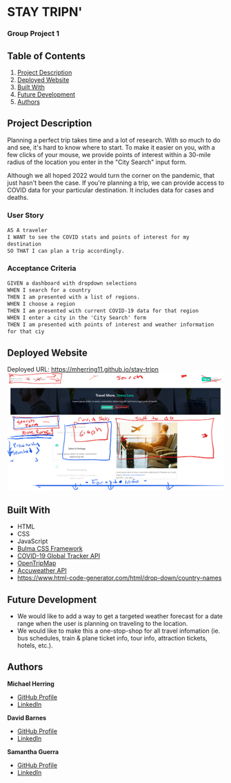 # STAY TRIPN'
### Group Project 1

## Table of Contents
1. [Project Description](#project-description)
2. [Deployed Website](#deployed-website)
3. [Built With](#built-with)
4. [Future Development](#future-development)
5. [Authors](#authors)

## Project Description
Planning a perfect trip takes time and a lot of research. With so much to do and see, it's hard to know where to start. To make it easier on you, with a few clicks of your mouse, we provide points of interest within a 30-mile radius of the location you enter in the "City Search" input form.
 
Although we all hoped 2022 would turn the corner on the pandemic, that just hasn't been the case. If you're planning a trip, we can provide access to COVID data for your particular destination. It includes data for cases and deaths.

### User Story
```
AS A traveler
I WANT to see the COVID stats and points of interest for my destination
SO THAT I can plan a trip accordingly.
```
### Acceptance Criteria
```
GIVEN a dashboard with dropdown selections
WHEN I search for a country
THEN I am presented with a list of regions.
WHEN I choose a region
THEN I am presented with current COVID-19 data for that region
WHEN I enter a city in the 'City Search' form
THEN I am presented with points of interest and weather information for that ciy
```

## Deployed Website
Deployed URL: https://mherring11.github.io/stay-tripn <br />
![Deployed website](./assets/Deployed%20Wireframe.png)

## Built With
* HTML
* CSS
* JavaScript
* [Bulma CSS Framework](https://bulma.io/)
* [COVID-19 Global Tracker API](https://rapidapi.com/popofibo/api/covid-19-global-tracker-with-regional-data/details)
* [OpenTripMap](https://opentripmap.io/product)
* [Accuweather API](https://rapidapi.com/stefan.skliarov/api/AccuWeather/details)
* https://www.html-code-generator.com/html/drop-down/country-names

## Future Development
* We would like to add a way to get a targeted weather forecast for a date range when the user is planning on traveling to the location.
* We would like to make this a one-stop-shop for all travel infomation (ie. bus schedules, train & plane ticket info, tour info, attraction tickets, hotels, etc.).

## Authors
**Michael Herring**
- [GitHub Profile](https://github.com/mherring11)
- [LinkedIn](https://www.linkedin.com/in/michael-herring-aa602024/)

**David Barnes**
- [GitHub Profile](https://github.com/rohirrimsride)
- [LinkedIn](https://www.linkedin.com/in/dave-barnes-b017b945/)

**Samantha Guerra**
- [GitHub Profile](https://github.com/Sam-Antics)
- [LinkedIn](https://www.linkedin.com/in/seguerra/)
